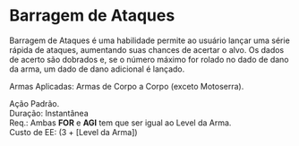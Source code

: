 # Barragem de Ataques

Barragem de Ataques é uma habilidade permite ao usuário lançar uma série rápida de ataques, aumentando suas chances de acertar o alvo. Os dados de acerto são dobrados e, se o número máximo for rolado no dado de dano da arma, um dado de dano adicional é lançado.

Armas Aplicadas: Armas de Corpo a Corpo (exceto Motoserra).  

Ação Padrão.  
Duração: Instantânea  
Req.: Ambas **FOR** e **AGI** tem que ser igual ao Level da Arma.  
Custo de EE: (3 + [Level da Arma])
